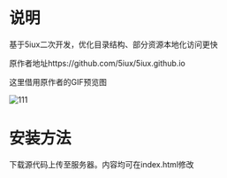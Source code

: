 # 说明
基于5iux二次开发，优化目录结构、部分资源本地化访问更快

原作者地址https://github.com/5iux/5iux.github.io

这里借用原作者的GIF预览图

![111](https://user-images.githubusercontent.com/85924672/232282663-a5b6d977-7bfb-47e3-96fb-70ac5af662df.gif)


# 安装方法
下载源代码上传至服务器。内容均可在index.html修改
